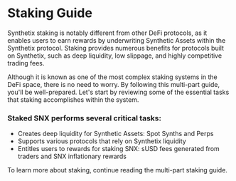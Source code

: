 # Staking Guide

Synthetix staking is notably different from other DeFi protocols, as it enables users to earn rewards by underwriting Synthetic Assets within the Synthetix protocol. Staking provides numerous benefits for protocols built on Synthetix, such as deep liquidity, low slippage, and highly competitive trading fees.

Although it is known as one of the most complex staking systems in the DeFi space, there is no need to worry. By following this multi-part guide, you'll be well-prepared. Let's start by reviewing some of the essential tasks that staking accomplishes within the system.

### Staked SNX performs several critical tasks:

* Creates deep liquidity for Synthetic Assets: Spot Synths and Perps
* Supports various protocols that rely on Synthetix liquidity
* Entitles users to rewards for staking SNX: sUSD fees generated from traders and SNX inflationary rewards

To learn more about staking, continue reading the multi-part staking guide.&#x20;

